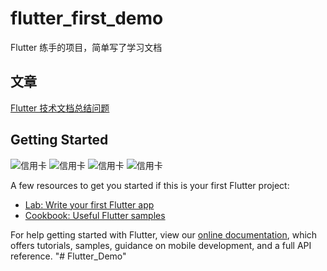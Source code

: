 # flutter_first_demo

Flutter 练手的项目，简单写了学习文档


## 文章

[Flutter 技术文档总结问题](https://www.jianshu.com/p/63f335af18fe)

## Getting Started

![信用卡](https://github.com/Tamas2016/Flutter_Demo/blob/master/lib/view/basic_widget/screen_shots/credit_card.png)
![信用卡](https://github.com/Tamas2016/Flutter_Demo/blob/master/lib/view/basic_widget/screen_shots/credit_card.png)
![信用卡](https://github.com/Tamas2016/Flutter_Demo/blob/master/lib/view/basic_widget/screen_shots/credit_card.png)
![信用卡](https://github.com/Tamas2016/Flutter_Demo/blob/master/lib/view/basic_widget/screen_shots/credit_card.png)

A few resources to get you started if this is your first Flutter project:

- [Lab: Write your first Flutter app](https://flutter.dev/docs/get-started/codelab)
- [Cookbook: Useful Flutter samples](https://flutter.dev/docs/cookbook)

For help getting started with Flutter, view our
[online documentation](https://flutter.dev/docs), which offers tutorials,
samples, guidance on mobile development, and a full API reference.
"# Flutter_Demo" 

